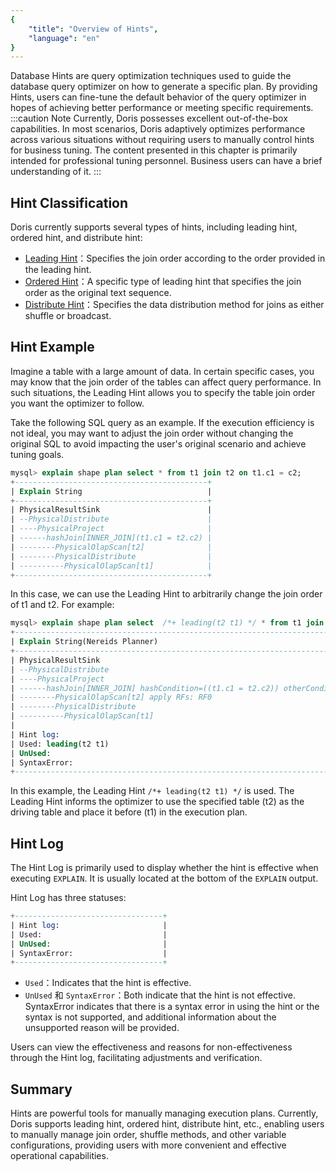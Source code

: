 ```yaml
---
{
    "title": "Overview of Hints",
    "language": "en"
}
---
```


<!-- 
Licensed to the Apache Software Foundation (ASF) under one
or more contributor license agreements.  See the NOTICE file
distributed with this work for additional information
regarding copyright ownership.  The ASF licenses this file
to you under the Apache License, Version 2.0 (the
"License"); you may not use this file except in compliance
with the License.  You may obtain a copy of the License at

  http://www.apache.org/licenses/LICENSE-2.0

Unless required by applicable law or agreed to in writing,
software distributed under the License is distributed on an
"AS IS" BASIS, WITHOUT WARRANTIES OR CONDITIONS OF ANY
KIND, either express or implied.  See the License for the
specific language governing permissions and limitations
under the License.
-->

Database Hints are query optimization techniques used to guide the database query optimizer on how to generate a specific plan. By providing Hints, users can fine-tune the default behavior of the query optimizer in hopes of achieving better performance or meeting specific requirements.
:::caution Note
Currently, Doris possesses excellent out-of-the-box capabilities. In most scenarios, Doris adaptively optimizes performance across various situations without requiring users to manually control hints for business tuning. The content presented in this chapter is primarily intended for professional tuning personnel. Business users can have a brief understanding of it.
:::

## Hint Classification

Doris currently supports several types of hints, including leading hint, ordered hint, and distribute hint:

- [Leading Hint](leading-hint.md)：Specifies the join order according to the order provided in the leading hint.
- [Ordered Hint](leading-hint.md)：A specific type of leading hint that specifies the join order as the original text sequence.
- [Distribute Hint](distribute-hint.md)：Specifies the data distribution method for joins as either shuffle or broadcast.

## Hint Example
Imagine a table with a large amount of data. In certain specific cases, you may know that the join order of the tables can affect query performance. In such situations, the Leading Hint allows you to specify the table join order you want the optimizer to follow.

Take the following SQL query as an example. If the execution efficiency is not ideal, you may want to adjust the join order without changing the original SQL to avoid impacting the user's original scenario and achieve tuning goals.

```sql
mysql> explain shape plan select * from t1 join t2 on t1.c1 = c2;
+-------------------------------------------+
| Explain String                            |
+-------------------------------------------+
| PhysicalResultSink                        |
| --PhysicalDistribute                      |
| ----PhysicalProject                       |
| ------hashJoin[INNER_JOIN](t1.c1 = t2.c2) |
| --------PhysicalOlapScan[t2]              |
| --------PhysicalDistribute                |
| ----------PhysicalOlapScan[t1]            |
+-------------------------------------------+
```

In this case, we can use the Leading Hint to arbitrarily change the join order of t1 and t2. For example:

```sql
mysql> explain shape plan select  /*+ leading(t2 t1) */ * from t1 join t2 on t1.c1 = c2;
+-----------------------------------------------------------------------------------------------------+
| Explain String(Nereids Planner)                                                                     |
+-----------------------------------------------------------------------------------------------------+
| PhysicalResultSink                                                                                  |
| --PhysicalDistribute                                                                                |
| ----PhysicalProject                                                                                 |
| ------hashJoin[INNER_JOIN] hashCondition=((t1.c1 = t2.c2)) otherCondition=() build RFs:RF0 c1->[c2] |
| --------PhysicalOlapScan[t2] apply RFs: RF0                                                         |
| --------PhysicalDistribute                                                                          |
| ----------PhysicalOlapScan[t1]                                                                      |
|                                                                                                     |
| Hint log:                                                                                           |
| Used: leading(t2 t1)                                                                                |
| UnUsed:                                                                                             |
| SyntaxError:                                                                                        |
+-----------------------------------------------------------------------------------------------------+
```

In this example, the Leading Hint `/*+ leading(t2 t1) */` is used. The Leading Hint informs the optimizer to use the specified table (t2) as the driving table and place it before (t1) in the execution plan.

## Hint Log

The Hint Log is primarily used to display whether the hint is effective when executing `EXPLAIN`. It is usually located at the bottom of the `EXPLAIN` output.

Hint Log has three statuses:

```sql
+---------------------------------+
| Hint log:                       |
| Used:                           |
| UnUsed:                         |
| SyntaxError:                    |
+---------------------------------+
```

- `Used`：Indicates that the hint is effective.
- `UnUsed` 和 `SyntaxError`：Both indicate that the hint is not effective. SyntaxError indicates that there is a syntax error in using the hint or the syntax is not supported, and additional information about the unsupported reason will be provided.

Users can view the effectiveness and reasons for non-effectiveness through the Hint log, facilitating adjustments and verification.

## Summary

Hints are powerful tools for manually managing execution plans. Currently, Doris supports leading hint, ordered hint, distribute hint, etc., enabling users to manually manage join order, shuffle methods, and other variable configurations, providing users with more convenient and effective operational capabilities.


